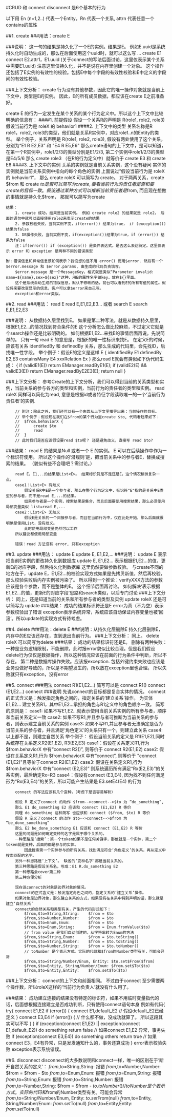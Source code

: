 ﻿

#CRUD 和 connect disconnect 是6个基本的行为


以下用 En (n=1,2..) 代表一个Entity，Rn 代表一个关系, attrn 代表任意一个contains的属性

##1. create
###用法：create E
	
###说明：
这一句的结果是持久化了一个E的实例。结果是E。
例如E.uuid是系统持久化时自动生成的，那么在后面使用这个uuid时，就可以这么写
...
create E1
connect E2.attr1，E1.uuid (关于connect的写法后面讨论，这里仅表示某个关系中需要E1.uuid)
注意这里仅持久化，并不是说在内存里创建一个对象。
这个操作还包括了E实例的有效性的校验。包括E中每个字段的有效性校验和E中定义的字段间的有效性校验。
		

###上下文分析：
create 行为没有其他参数，因此它的唯一操作对象就是当前上下文中，类型是E的实例。
因此，E的所有成员数据，都应该在create E之前准备好。
		
create E 的行为一定发生在某个关系的某个行为定义中。所以这个上下文中比较明确的信息有：
####1. 前提假设
	假设一个关系R的声明是 R(role1, role2, role3)
	假设当前行为是 roleX 的 behavior1
####2. 上下文中的类型
	关系名称是R
	role1，role2, role3的类型，他们就是关系R实例中，对应role1..n的Entity的类型。
		举个例子，关系声明是 R(role1, role2, role3), 假设有两处使用了这个关系，分别为“E1 R E2,E3” 和 "E4 R E5,E6"
		那么create语句的上下文中，是可以知道，在第一个R实例中，role1/2/3的类型分别是E1/2/3, 第二个实例中role1/2/3的类型是E4/5/6
		那么 create role3 （在R的行为定义中）就等价于 create E3 和 create E6
####3. 上下文中的实例
	关系的实例就是当前关系实例，这个没有疑问
	实体的实例就是当前关系实例中指向的每个角色的实例
	上面说过”假设当前行为是 roleX 的 behavior1“， 那么 create roleX 可以简写为 create。
	对于两两关系，create $from 和 create $to 是否可以简写为create , 要看当前行为的责任者是否和要create的目标一致。假设通过某种方式可
	以推断当前责任者是$from, 而且现在想做的事情就是持久化$from， 那就可以简写为create
	
	结果：
		1. create 成功，结果是当前实例。 例如 create role2 的结果就是 role2， 后面的语句中就可以直接使用role2来表示create的结果
		2. 参数校验失败，当前实例不变，if(error()) 结果为true， if (exception()) 结果为false
		3. DB操作失败，当前实例不变，if(exception())结果为true，if (error()) 结果为false
		注：if(error()) if (exception()) 是条件表达式。是否这么表达待定。这里仅表示 error 和 exception 是两种不同的错误类型
		
	附：错误信息和异常信息该如何表示？我设想的是不用 error() 而用$error. 然后有一个 $error.message 和 $error.params, 由生成的代码负责填写。
		$error.message 是一个MessageKey，格式就是类似“Parameter invalid: name=${name},sex=${sex}"这种，用E的属性名字做key，放在${}里面。
		这个是系统自动生成的错误信息，默认不修改的话，前台可以看到E的所有有值的属性。假设将来要改变显示的信息，客户可以拿$error来自己写。
		exception和error类似。
		
##2. read
###用法：
read E
read E,E1,E2,E3...
或者
search E
search E,E1,E2,E3
		
###说明：
	从数据持久层里找到E。 如果是第二种写法，就是从数据持久层里，根据E1,E2...的情况找到符合条件的E
	这个分析怎么做比较麻烦，不过定义它就是个search操作还是比较明确的。 如何根据E1,E2...来找E的事情后面再说。先说简单的。
	只有一句 read E 的意思是，根据E的唯一性标识来找E。
	在定义E的时候，应该有关系 identifiedBy 和 definedBy 关系，那么生成的代码里，会先找ID，后找唯一性字段。
	举个例子：假设E的定义是这样
		E {
			identifiedBy E1
			definedBy E2,E3
			containsMany E4
			xxxRelation Ex
		}
	那么read E就会有类似如下伪代码生成：
		{
			if (validE1(E))
				return EManager.readByE1(E);
			if (validE2(E) && validE3(E))
				return EManager.readByE2E3(E);
			return null
		}
		
###上下文分析：
		参考Create的上下文分析，我们可以得到当前的关系类型和实例，当前关系的参与各方的类型和实例，当前行为的责任者的类型和实例。
		read roleX 同样可以简化为read, 意思是根据id或者特征字段读取唯一的一个‘当前行为责任者’的实例.
		
		// 附注：除此之外，我们还可以有一个东西从上下文里推导出来：当前操作的目标。
		// 举个例子：假设现在我们在$from的某个行为里create $to, 代码看起来如下：
		// 	$from.behaviorX {
		// 		create $to
		// 		read
		// 	}
		// 此时我们是否应该假设要read $to呢？ 还是避免歧义，直接写 read $to?
		
###结果：
		read E 的结果是Null 或者一个 E 的实例。 E 可以在后续操作中作为一个标识符使用。
			所以这个操作的‘潜规则’是，把当前关系中的参与者E，替换成搜索的结果。 （貌似有些不合理吧？需讨论。）
		
		read E，E1,..的结果是List<E>。 结果标识符是不是还是E，这个情况稍微复杂一点。
		case1：List<E> 有歧义
			假设关系R中E是一个参与者，那么在整个行为定义中，标识符"E"指的是关系中E类型的参与者，而不是read E,...的结果。
			如果参与者是一个实例，搜索结果是集合，而且后面要使用搜索结果，那么必须使用局部变量类似 list=read E,...
		case2：List<E> 无歧义
			假设E是关系的一个间接参与者，而且在当前行为中，仅在此处开始，那么后面就很明确是使用List，没有歧义。
			此时使用局部变量仍然可以工作
		所以建议都使用局部变量
		
		错误：read 方法没有 error, 只有exception
		
##3. update
###用法：
update E
update E, E1,E2,...
###说明：
	update E 表示把当前E实例的更改持久化到数据库
	update E, E1,E2... 表示根据E1,E2...的值，更新E的对应字段，然后持久化到数据库
	这里仍然要做参数校验。
	与create不同的地方在于，update E，E1,E2...的校验实现方式如果是先拷贝新值，然后再校验，那么校验失败后内存实例被污染了。
	所以得到一个推论：verifyXXX方法的参数应该是各个参数，而不是整体的E。 这个细节后面再讨论。
	如何解决‘表示根据E1,E2...的值，更新E的对应字段’思路和search类似，以后专门讨论
###上下文分析：
	同上，还是知道当前的关系和所有参与者的类型及实例
	update roleX 还是可以简写为 update
###结果：
	成功的结果标识符还是E
	error为真（不为空）表示参数校验出了错误
	exception表示系统异常，系统应该自动保证内存变量也被‘回滚’。所以update的实现方式有待考虑。

##4. delete
###用法：delete E
###说明：从持久化层删除E
	持久化层删除E，内存中的E应该还存在，直到退出当前行为。
###上下文分析：
	同上。 delete roleX 可以简写为delete
###结果：
	成功的结果标识符还是E。
	删除有两种失败：
	一种是业务逻辑限制，不能删除，此时报error貌似比较合理。但是我们假设delete行为仅仅是数据操作，所以这种情况应该在前面的行为条件中判断，所以不存在。
	第二种是数据库操作失败。应该报exception. 包括外键约束失败也应该是业务没做好导致的，所以是不期望发生的，所以放在exception里也合理。
	所以失败就只有exception，没有error
		
##5. connect
###用法 connect R1(E1,E2...) 
		简写可以是
		 connect R1()
		 connect (E1,E2...)
		 connect
###说明
		先说connect的目标都是复合实体的情况。
		connect的正式含义是：触发指定角色之间的，指定关系的‘建立关系’操作。
		为实体 E1,E2... 建立关系R1，其中E1,E2...承担的角色与R1定义中的角色顺序一致。
		简写的原则是： 
		case1: 如果不写E1,E2...就表示使用当前关系实例的所有参与者，顺序和当前关系定义一致
		case2: 如果不写R1,并且参与者可推断为当前关系的参与者，则表示建立当前关系的实例
		case3: 如果不写R1,并且参与者无法确定是否为当前关系的参与者，并且满足‘角色定义’的关系只有一个，则建立此关系
		case4: 以上都不是，则建立自然关系
		举个例子：
		假设当前关系的定义是 R1(E1,E2),同时系统存在关系定义R2(E1,E2), R3(E2,E3)
		case1：假设在关系定义R1,行为 $from.behaviorX 中有“connect R2()”, 则等价于 connect R2(E1,E2)
		case2: 假设在关系定义R1,行为 $from.behaviorX 中有“connect”, 则等价于 "connect (E1,E2)"且等价于connect R2(E1,E2)
		case3: 假设在关系定义R1,行为 $from.behaviorX 中有“connect (E2,E3)” 则系统遍历所有满足“Rx(E2,E3)”的关系实例，最后确定Rx=R3
		case4：假设有connect (E3,E4), 因为找不到任何满足形为“Rx(E3,E4)”的关系，所以可能产生结果是 E3.setE4(E4) 的行为

		connect 的写法应该有几个变种，（考虑下是否容易解析）

		假设 R 定义了connect 的动作 $from-->connect-->$to 为 “do_something”,
		那么 E1 do_something E2 应该和 connect (E1,E2) R 等价
		同理 do_something 这种简写 也应该和 connect ($from, $to) R 等价
		假设 R 定义了connect 的动作 $to-->connect-->$from 为 “be_done_something”
		那么 E2 be_done_something E1 应该和 connect (E1,E2) R 等价
		这里的问题是如何确定变种的名字是属于哪个关系的。
		一种思路是‘搜索’：第一个token如果不是任何关键字，那他就是一个实体，第二个token就是变种，后面的都是参与的实体。 
			因此搜索第一个实体参与的所有关系，找到满足符合‘角色定义’的关系，再从定义中搜索匹配的名字。
		另外一种思路是‘上下文’。 缺省的‘变种名字’都是当前关系的。
		第三种思路是假设关系名，写成：E1 R.do_something E2
		第一种思路会cover第二种
		第三种方便分析
		
		现在说connect的对象是边界对象的情况。
		connect的正式含义是：触发指定角色之间的，指定关系的‘建立关系’操作。
		如果对象是边界对象，那么建立关系的方式，如果没有在关系中特别声明的话，那么就是建立‘自然关系’
		connect的自然关系和类型有关，产生的代码形式如下：
			$from,$to=String,String: 	$from = $to
			$from,$to=Number,Number: 	$from = $to
			$from,$to=Enum,Enum: 		$from = $to
			$from,$to=Enum,String: 		$from = Enum.fromValue($to)
			// from value 是我们自动创建的，从字符串转为Enum的方法
			$from,$to=String,Enum: 		$from = $to.toString()
			$from,$to=String,Number: 	$from = $to.toString()
			$from,$to=Number,String: 	$from = $to.toNumber()		
			// toNumber 是个表示方式。实际的代码和$from的Number类型有关，可能会异常
			$from,$to=String/Number/Enum, Entity: $to.set$From($from)
			$from,$to=Entity, String/Number/Enum: $from.set$To($to)
			$from,$to=Entity,Entity: 	$from.set$To($to)
				
###上下文分析：
connect的上下文和前面相同。
不过由于connect 至少需要两个操作数，所以roleX这样的‘当前行为负责人’就没有什么用了。
		
###结果：
成功建立连接的结果没有特定的标识符，如果不用临时变量指代的话，后面想根据连接建立是否成功判断，只有使用connect语句本身
例如有代码{
		try{
			connect E1,E2
			if (error()) {
				connect E1,default_E2	// 假设default_E2已经定义
			}
			connect E3,E4
			if (error()) {
				// 什么都不做，没成功就算了。 所以这段其实可以不写
			}
		}
		if (exception(connect E1,E2) || exception(connect E1,default_E2))
			do something
			return false	// 如果connect E1,E2 异常，事务失败
		if (exception(connect E3,E4))
			do something others
			return true		// 如果connect E3，E4有异常，只是发发通知什么的，事务还算成功
	}
	error表示校验失败
	exception表示系统错误。
	
##6. disconnect
		disconnect的大多数说明和connect一样，唯一的区别在于‘断开自然关系的定义’：
		$from,$to=String,String: 	报错
		$from,$to=Number,Number: 	$from = $from - $to
		$from,$to=Enum,Enum: 		报错
		$from,$to=Enum,String: 		报错
		$from,$to=String,Enum: 		报错
		$from,$to=String,Number: 	报错
		$from,$to=Number,String: 	$from = $from - $to.toNumber()		
		// toNumber 是个表示方式。实际的代码和$from的Number类型有关。可能会异常
		$from,$to=String/Number/Enum, Entity: $to.set$From(null)
		$from,$to=Entity, String/Number/Enum: $from.set$To(null)
		$from,$to=Entity,Entity: 	$from.set$To(null)
